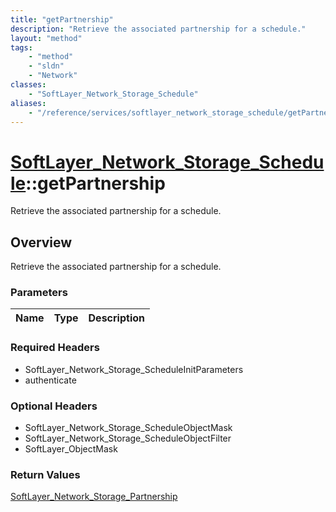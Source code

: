 ```yaml
---
title: "getPartnership"
description: "Retrieve the associated partnership for a schedule."
layout: "method"
tags:
    - "method"
    - "sldn"
    - "Network"
classes:
    - "SoftLayer_Network_Storage_Schedule"
aliases:
    - "/reference/services/softlayer_network_storage_schedule/getPartnership"
---
```

# [SoftLayer_Network_Storage_Schedule](/reference/services/SoftLayer_Network_Storage_Schedule)::getPartnership

Retrieve the associated partnership for a schedule.


## Overview 
Retrieve the associated partnership for a schedule.

### Parameters 
|Name | Type | Description |
| --- | --- | --- |


### Required Headers
* SoftLayer_Network_Storage_ScheduleInitParameters
* authenticate

### Optional Headers
* SoftLayer_Network_Storage_ScheduleObjectMask
* SoftLayer_Network_Storage_ScheduleObjectFilter
* SoftLayer_ObjectMask

### Return Values
<a href='/reference/datatypes/SoftLayer_Network_Storage_Partnership'>SoftLayer_Network_Storage_Partnership </a>

